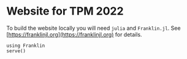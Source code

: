 # Website for TPM 2022

To build the website locally you will need `julia` and `Franklin.jl`. See [https://franklinjl.org](https://franklinjl.org) for details.

```
using Franklin
serve()
```
